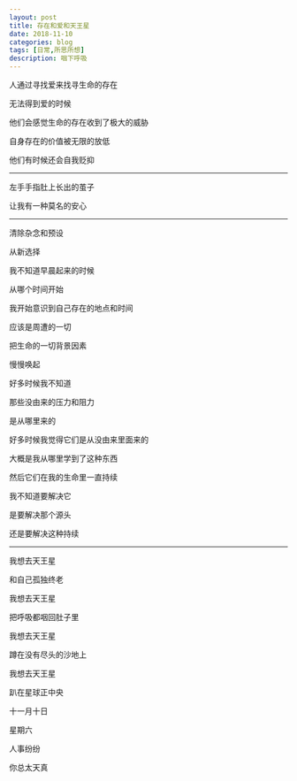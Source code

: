 ```yaml
---
layout: post
title: 存在和爱和天王星
date: 2018-11-10
categories: blog
tags: [日常,所思所想]
description: 咽下呼吸
---
```

人通过寻找爱来找寻生命的存在

无法得到爱的时候

他们会感觉生命的存在收到了极大的威胁

自身存在的价值被无限的放低

他们有时候还会自我贬抑

------

左手手指肚上长出的茧子

让我有一种莫名的安心

------

清除杂念和预设

从新选择

我不知道早晨起来的时候

从哪个时间开始

我开始意识到自己存在的地点和时间

应该是周遭的一切

把生命的一切背景因素

慢慢唤起

好多时候我不知道

那些没由来的压力和阻力

是从哪里来的

好多时候我觉得它们是从没由来里面来的

大概是我从哪里学到了这种东西

然后它们在我的生命里一直持续

我不知道要解决它

是要解决那个源头

还是要解决这种持续

------

我想去天王星

和自己孤独终老

我想去天王星

把呼吸都咽回肚子里

我想去天王星

蹲在没有尽头的沙地上

我想去天王星

趴在星球正中央

十一月十日

星期六

人事纷纷

你总太天真
